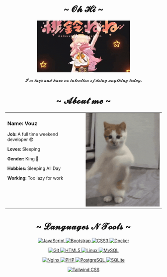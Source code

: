 <h1 align="center">~ 𝓞𝓱 𝓗𝓲 ~</h1>

<div align="center">
  <img src="https://github.com/vouzmevoyez/vouzmevoyez/blob/main/nenechi-crop.gif" width="300"/>
</div>

<p align="center">𝓘'𝓶 𝓵𝓪𝔃𝔶 𝓪𝓷𝓭 𝓱𝓪𝓿𝓮 𝓷𝓸 𝓲𝓷𝓽𝓮𝓷𝓽𝓲𝓸𝓷 𝓸𝓯 𝓭𝓸𝓲𝓷𝓰 𝓪𝓷𝔂𝓽𝓱𝓲𝓷𝓰 𝓽𝓸𝓭𝓪𝔂.</p>

<h1 align="center">~ 𝓐𝓫𝓸𝓾𝓽 𝓶𝓮 ~</h1>

<div align="center">
<table width="100%">
  <tr>
    <td style="width: 50%; vertical-align: top; padding-right: 20px;">
      <h3>Name: Vouz</h3>
      <p><strong>Job:</strong> A full time weekend developer 😎</p>
      <p><strong>Loves:</strong> Sleeping</p>
      <p><strong>Gender:</strong> King 👑</p>
      <p><strong>Hobbies:</strong> Sleeping All Day</p>
      <p><strong>Working:</strong> Too lazy for work</p>
    </td>
    <td style="width: 50%; vertical-align: top; text-align: center;">
      <img src="https://github.com/vouzmevoyez/vouzmevoyez/blob/main/IMG_3130.gif" width="300"/>
    </td>
  </tr>
</table>
</div>


<h1 align="center">~ 𝓛𝓪𝓷𝓰𝓾𝓪𝓰𝓮𝓼 𝓝 𝓣𝓸𝓸𝓵𝓼 ~</h1>

<p align="center">
  <a href='https://developer.mozilla.org/en-US/docs/Web/JavaScript' target="_blank" rel="noreferrer">
    <img alt='JavaScript' src='https://img.shields.io/badge/JavaScript-FFD700?style=for-the-badge&logo=JavaScript&logoColor=000000&labelColor=000000&color=000000'/>
  </a>
  <a href='https://getbootstrap.com' target="_blank" rel="noreferrer">
    <img alt='Bootstrap' src='https://img.shields.io/badge/Bootstrap-563D7C?style=for-the-badge&logo=Bootstrap&logoColor=FFFFFF&labelColor=000000&color=000000'/>
  </a>
  <a href='https://www.w3schools.com/css/' target="_blank" rel="noreferrer">
    <img alt='CSS3' src='https://img.shields.io/badge/CSS3-1572B6?style=for-the-badge&logo=CSS3&logoColor=FFFFFF&labelColor=000000&color=000000'/>
  </a>
  <a href='https://www.docker.com/' target="_blank" rel="noreferrer">
    <img alt='Docker' src='https://img.shields.io/badge/Docker-2496ED?style=for-the-badge&logo=Docker&logoColor=FFFFFF&labelColor=000000&color=000000'/>
  </a>
</p>

<p align="center">
  <a href='https://git-scm.com/' target="_blank" rel="noreferrer">
    <img alt='Git' src='https://img.shields.io/badge/Git-F05032?style=for-the-badge&logo=Git&logoColor=FFFFFF&labelColor=000000&color=000000'/>
  </a>
  <a href='https://www.w3.org/html/' target="_blank" rel="noreferrer">
    <img alt='HTML5' src='https://img.shields.io/badge/HTML5-E34F26?style=for-the-badge&logo=HTML5&logoColor=FFFFFF&labelColor=000000&color=000000'/>
  </a>
  <a href='https://www.linux.org/' target="_blank" rel="noreferrer">
    <img alt='Linux' src='https://img.shields.io/badge/Linux-FCC624?style=for-the-badge&logo=Linux&logoColor=000000&labelColor=000000&color=000000'/>
  </a>
  <a href='https://www.mysql.com/' target="_blank" rel="noreferrer">
    <img alt='MySQL' src='https://img.shields.io/badge/MySQL-4479A1?style=for-the-badge&logo=MySQL&logoColor=FFFFFF&labelColor=000000&color=000000'/>
  </a>
</p>

<p align="center">
  <a href='https://www.nginx.com' target="_blank" rel="noreferrer">
    <img alt='Nginx' src='https://img.shields.io/badge/Nginx-009639?style=for-the-badge&logo=Nginx&logoColor=FFFFFF&labelColor=000000&color=000000'/>
  </a>
  <a href='https://www.php.net' target="_blank" rel="noreferrer">
    <img alt='PHP' src='https://img.shields.io/badge/PHP-777BB4?style=for-the-badge&logo=PHP&logoColor=FFFFFF&labelColor=000000&color=000000'/>
  </a>
  <a href='https://www.postgresql.org' target="_blank" rel="noreferrer">
    <img alt='PostgreSQL' src='https://img.shields.io/badge/PostgreSQL-336791?style=for-the-badge&logo=PostgreSQL&logoColor=FFFFFF&labelColor=000000&color=000000'/>
  </a>
  <a href='https://www.sqlite.org/' target="_blank" rel="noreferrer">
    <img alt='SQLite' src='https://img.shields.io/badge/SQLite-003B57?style=for-the-badge&logo=SQLite&logoColor=FFFFFF&labelColor=000000&color=000000'/>
  </a>
</p>

<p align="center">
  <a href='https://tailwindcss.com/' target="_blank" rel="noreferrer">
    <img alt='Tailwind CSS' src='https://img.shields.io/badge/Tailwind%20CSS-06B6D4?style=for-the-badge&logo=TailwindCSS&logoColor=FFFFFF&labelColor=000000&color=000000'/>
  </a>
</p>

